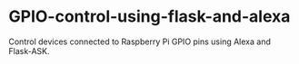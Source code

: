 # GPIO-control-using-flask-and-alexa
Control devices connected to Raspberry Pi GPIO pins using Alexa and Flask-ASK.
